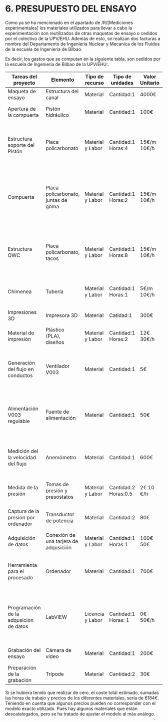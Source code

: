 # 6. PRESUPUESTO DEL ENSAYO

Como ya se ha mencionado en el apartado de /R/[Mediciones experimentales] los materiales utilizados para llevar a cabo la experimentación son reutilizados de otras maquetas de ensayo o cedidos por el colectivo de la UPV/EHU. Además de esto, se realizan dos facturas a nombre del Departamento de Ingeniería Nuclear y Mecanica de los Fluidos de la escuela de Ingeniería de Bilbao. 

Es decir, los gastos que se computan en la siguiente tabla, son cedidos por la escuela de Ingeniería de Bilbao de la UPV/EHU:.

| Tareas del proyecto                    | Elemento                              | Tipo de recurso  | Tipo de unidades     | Valor Unitario   | Descripción                              |
| -------------------------------------- | ------------------------------------- | ---------------- | -------------------- | ---------------- | ---------------------------------------- |
| Maqueta de ensayo                      | Estructura del canal                  | Material         | Cantidad:1           | 4000€            | [Canal Hidrodinámico 2,5m](http://dikoin.com/pdf/ENGLISH/FL%2005.1.pdf) |
| Apertura de la compuerta               | Pistón hidráulico                     | Material         | Cantidad:1           | 100€             | Serie 453 de doble vástago y carrera de 160mm, ISO 15552 |
| Estructura soporte del Pistón          | Placa policarbonato                   | Material y Labor | Cantidad:1 Horas:4   | 15€/m 10€/h      | Plancha (210x110x12)mm perforada para anidar el pistón, y otra de (70x115)mm para ajustarlo al canal |
| Compuerta                              | Placa policarbonato, juntas de goma   | Material y Labor | Cantidad:1 Horas:2   | 15€/m 10€/h      | Plancha (75x220)mm ranurada para introducir las juntas de goma (+0,5) cubriendo la anchura del canal y retener el agua lo máximo posible |
| Estructura OWC                         | Placa policarbonato, tacos            | Material y Labor | Cantidad:1 Horas:8   | 15€/m 10€/h      | Compuesta por tres planchas, una que se anida al fondo, otra más corta para dejar pasar el agua y la tercera para cubrir la parte superior con un agujero de 30mm |
| Chimenea                               | Tubería                               | Material y Labor | Cantidad:1   Horas:1 | 5€/m 10€/h       | Se recorta la tubería a 250 mm (NORMA UNE-EN ISO 5167-2.03H, apartado 6.2) |
| Impresiones 3D                         | Impresora 3D                          | Material         | Catidad:1            | 300€             | Prusa i3, margen de impresión (215, 210, 180)mm |
| Material de impresión                  | Plástico (PLA), diseños               | Material y Labor | Cantidad:1 Horas:2   | 12€        30€/h | [Filamento 3D PLA 1,75mm gris ceniza](https://www.modpc.com/articulo/I610/filamento-3d-pla-bq-1-75mm-gris-ceniza-300gr) |
| Generación del flujo en conductos      | Ventilador V003                       | Material         | Cantidad:1           | 5€               | Caracterización de diafragmasEmpleado para generar el fllujo de aire. Tamaño (40x40)mm, caudal de 8,53CFM, 12V DC 0,09A |
| Alimentación V003 regulable            | Fuente de alimentación                | Material         | Cantidad:1           | 50€              | El voltaje de salida es de 0 a 15 VDC, potencia de salida de 0 a 2A, se utilizará para alimentar el ventilador |
| Medición del la velocidad del flujo    | Anemómetro                            | Material         | Cantidad:1           | 600€             | Modelo HTA4200, utilizado para medir la velocidad del flujo de aire en la caracterización de los diafragmas |
| Medida de la presión                   | Tomas de presión y presostatos        | Material y Labor | Cantidad:2 Horas:0.5 | 2€        10 €/h | Se realizan dos perforaciones  roscadas en la tubería de ensayo |
| Captura de la presión por ordenador    | Transductor de potencia               | Material         | Cantidad:2           | 80€              | Modelo 267, serie 1173078, rango de medición de $0-100 Pa$ y de $\pm 25 Pa$ |
| Adquisición de datos                   | Conexión de una tarjeta de adqusición | Material y Labor | Cantidad:1 Horas:1   | 100€     50€     | [Labjack U3-LV](https://labjack.com/products/u3) |
| Herramienta para el procesado          | Ordenador                             | Material         | Cantidad:1           | 700€             | Con el fin de ejecutar el programa y guardar los resultados, no se necesitan muchas prestaciones |
| Programación de la adqusicion de datos | LabVIEW                               | Licencia y Labor | Cantidad:1 Horas: 1  | 0€        50€/h  | [Licencia corporativa gratuita para equipos propiedad UPV/EHU](https://www.ehu.eus/documents/1870470/3788660/software-relacion-es.pdf/a8683d42-8d3f-168a-8029-d1d18a14c8c2). Se realiza un programa para capturar los datos y accionar la compuerta |
| Grabación del ensayo                   | Cámara de vídeo                       | Material         | Cantidad:1           | 200€             | Video Full HD, 16 Megapixeles, tarjeta LCD |
| Preparación de la grabación            | Trípode                               | Material         | Cantidad:2           | 30€              | Se utiliza un trípode 106,5 cm de aluminio |



Si se hubiera tenido que realizar de cero, el coste total estimado, sumadas las horas de trabajo y precios de los diferentes materiales, sería de $6184€$. Teniendo en cuenta que algunos precios pueden no corresponder con el modelo exacto utilizado. Pues hay algunos materiales que están descatalogados, pero se ha tratado de ajustar el modelo al más análogo.   